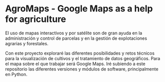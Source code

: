 # AgroMaps - Google Maps as a help for agriculture

El uso de mapas interactivos y por satélite son de gran ayuda en la administración y control de parcelas y en la gestión de explotaciones agrarias y forestales. 

Con este proyecto exploraré las diferentes posibilidades y retos técnicos para la visualización de cultivos y el tratamiento de datos geográficos. Para el mapa sobre el que trabajar será Google Maps. Iré subiendo a este repositorio las diferentes versiones y módulos de software, principalmente en Python.
